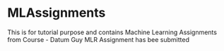 # MLAssignments
This is for tutorial purpose and contains Machine Learning Assignments from Course  - Datum Guy
MLR Assignment has bee submitted
